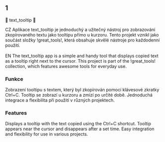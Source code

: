 ## 1 ##
📂 text_tooltip 📂

CZ Aplikace text_tooltip je jednoduchý a užitečný nástroj pro zobrazování zkopírovaného textu jako tooltipu přímo u kurzoru. Tento projekt vznikl jako součást složky !great_tools!, která obsahuje skvělé nástroje pro každodenní použití.<br><br>
EN The text_tooltip app is a simple and handy tool that displays copied text as a tooltip right next to the cursor. This project is part of the !great_tools! collection, which features awesome tools for everyday use.

### Funkce ###
Zobrazení tooltipu s textem, který byl zkopírován pomocí klávesové zkratky Ctrl+C.
Tooltip se zobrazí u kurzoru a zmizí po určité době.
Jednoduchá integrace a flexibilita při použití v různých projektech.

### Features ###
Displays a tooltip with the text copied using the Ctrl+C shortcut.
Tooltip appears near the cursor and disappears after a set time.
Easy integration and flexibility for use in various projects.
